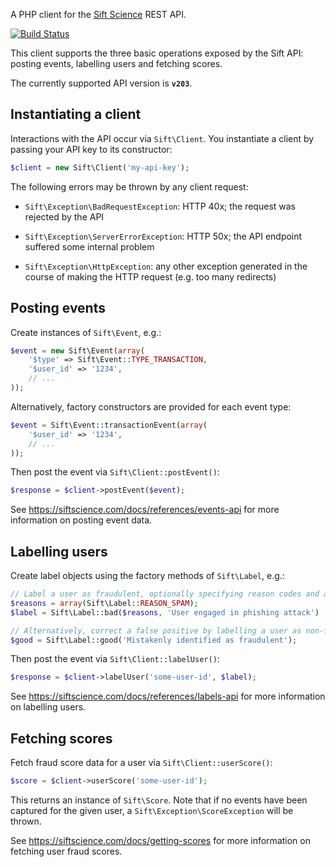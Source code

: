 A PHP client for the [Sift Science][1] REST API.

[![Build Status](https://travis-ci.org/99designs/sipht.png)](https://travis-ci.org/99designs/sipht)

This client supports the three basic operations exposed by the Sift API: posting
events, labelling users and fetching scores.

The currently supported API version is **`v203`**.


## Instantiating a client

Interactions with the API occur via `Sift\Client`. You instantiate a client by
passing your API key to its constructor:
```php
$client = new Sift\Client('my-api-key');
```

The following errors may be thrown by any client request:

 * `Sift\Exception\BadRequestException`: HTTP 40x; the request was rejected by
    the API

 * `Sift\Exception\ServerErrorException`: HTTP 50x; the API endpoint suffered
    some internal problem

 * `Sift\Exception\HttpException`: any other exception generated in the course
    of making the HTTP request (e.g. too many redirects)


## Posting events

Create instances of `Sift\Event`, e.g.:
```php
$event = new Sift\Event(array(
    '$type' => Sift\Event::TYPE_TRANSACTION,
    '$user_id' => '1234',
    // ...
));
```

Alternatively, factory constructors are provided for each event type:
```php
$event = Sift\Event::transactionEvent(array(
    '$user_id' => '1234',
    // ...
));
```

Then post the event via `Sift\Client::postEvent()`:
```php
$response = $client->postEvent($event);
```

See https://siftscience.com/docs/references/events-api for more information on
posting event data.


## Labelling users

Create label objects using the factory methods of `Sift\Label`, e.g.:
```php
// Label a user as fraudulent, optionally specifying reason codes and an explanation:
$reasons = array(Sift\Label::REASON_SPAM);
$label = Sift\Label::bad($reasons, 'User engaged in phishing attack')

// Alternatively, correct a false positive by labelling a user as non-fraudulent:
$good = Sift\Label::good('Mistakenly identified as fraudulent');
```

Then post the event via `Sift\Client::labelUser()`:
```php
$response = $client->labelUser('some-user-id', $label);
```

See https://siftscience.com/docs/references/labels-api for more information on
labelling users.


## Fetching scores

Fetch fraud score data for a user via `Sift\Client::userScore()`:
```php
$score = $client->userScore('some-user-id');
```

This returns an instance of `Sift\Score`. Note that if no events have been
captured for the given user, a `Sift\Exception\ScoreException` will be thrown.

See https://siftscience.com/docs/getting-scores for more information on fetching
user fraud scores.

 [1]: https://siftscience.com/
